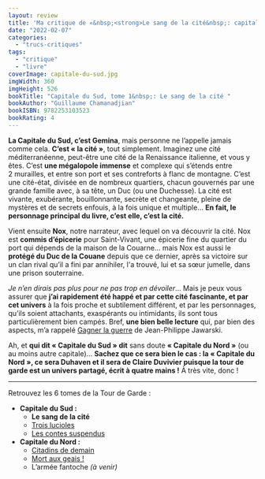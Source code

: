 ```yaml
---
layout: review
title: 'Ma critique de «&nbsp;<strong>Le sang de la cité&nbsp;: capitale du Sud</strong>&nbsp;» de <em>Guillaume Chamanadjian</em>'
date: "2022-02-07"
categories: 
  - "trucs-critiques"
tags: 
  - "critique"
  - "livre"
coverImage: capitale-du-sud.jpg
imgWidth: 360
imgHeight: 526
bookTitle: "Capitale du Sud, tome 1&nbsp;: Le sang de la cité "
bookAuthor: "Guillaume Chamanadjian"
bookISBN: 9782253103523  
bookRating: 4
---
```


**La Capitale du Sud, c’est Gemina**, mais personne ne l’appelle jamais comme cela. **C’est «&nbsp;la cité&nbsp;»**, tout simplement. Imaginez une cité méditerranéenne, peut-être une cité de la Renaissance italienne, et vous y êtes. C’est **une mégalopole immense** et complexe qui s’étends entre 2&nbsp;murailles, et entre son port et ses contreforts à flanc de montagne. C’est une cité-état, divisée en de nombreux quartiers, chacun gouvernés par une grande famille avec, à sa tête, un Duc (ou une Duchesse). La cité est vivante, exubérante, bouillonnante, secrète et changeante, pleine de mystères et de secrets enfouis, à la fois unique et multiple… **En fait, le personnage principal du livre, c’est elle, c’est la cité.**
 
Vient ensuite **Nox**, notre narrateur, avec lequel on va découvrir la cité. Nox est **commis d’épicerie** pour Saint-Vivant, une épicerie fine du quartier du port qui dépends de la maison de la Couarne… mais Nox est aussi le **protégé du Duc de la Couane** depuis que ce dernier, après sa victoire sur un clan rival qu’il a fini par annihiler, l'a trouvé, lui et sa sœur jumelle, dans une prison souterraine.
 
*Je n’en dirais pas plus pour ne pas trop en dévoiler*… Mais je peux vous assurer que **j’ai rapidement été happé et par cette cité fascinante, et par cet univers** à la fois proche et subtilement différent, et par les personnages, qu’ils soient attachants, exaspérants ou intimidants, ils sont tous particulièrement bien campés. Bref, **une bien belle lecture** qui, par bien des aspects, m’a rappelé <a href="/2017/03/ma-critique-de-gagner-la-guerre-de-jean-philippe-jaworski/">Gagner la guerre</a> de Jean-Philippe Jawarski.
 
Ah, et **qui dit «&nbsp;Capitale du Sud&nbsp;» dit** sans doute **«&nbsp;Capitale du Nord&nbsp;»** (ou au moins autre capitale)…  **Sachez que ce sera bien le cas&nbsp;: la « Capitale du Nord », ce sera Duhaven et il sera de Claire Duvivier puisque la tour de garde est un univers partagé, écrit à quatre mains&nbsp;!** À très vite, donc&nbsp;!
 
* * *

Retrouvez les 6 tomes de la Tour de Garde&nbsp;:
<ul>
  <li>
    <strong>Capitale du Sud&nbsp;:</strong>
    <ul>
      <li><strong>Le sang de la cité</strong></li>
      <li><a href="/2024/01/ma-critique-de-capitale-du-sud-tome-2-trois-lucioles-de-guillaume-chamanadjian/">Trois lucioles</a></li>
      <li><a href="/2024/02/ma-critique-de-capitale-du-sud-tome-3-les-contes-suspendus-de-guillaume-chamanadjian/">Les contes suspendus</a></li>
    </ul>
  </li>
  <li>
    <strong>Capitale du Nord&nbsp;:</strong>
    <ul>
      <li><a href="/2023/11/ma-critique-de-capital-du-nord-tome-1-citadins-de-demain-de-claire-duviver/">Citadins de demain</a></li>
      <li><a href="/2024/01/ma-critique-de-capitale-du-nord-tome-2-mort-au-geais-de-claire-duvivier/">Mort aux geais&nbsp;!</a></li>
      <li>L’armée fantoche <em>(à venir)</em></li>
    </ul>
  </li>
</ul>
